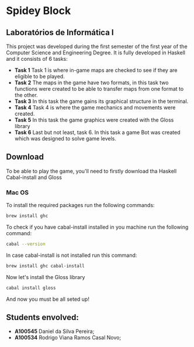 # Spidey Block

## Laboratórios de Informática I

This project was developed during the first semester of the first year of the Computer Science and Engineering Degree.
It is fully developed in Haskell and it consists of 6 tasks:
- **Task 1** Task 1 is where in-game maps are checked to see if they are eligible to be played.
- **Task 2** The maps in the game have two formats, in this task two functions were created to be able to transfer maps from one format to the other.
- **Task 3** In this task the game gains its graphical structure in the terminal.
- **Task 4** Task 4 is where the game mechanics and movements were created.
- **Task 5** In this task the game graphics were created with the Gloss library
- **Task 6** Last but not least, task 6. In this task a game Bot was created which was designed to solve game levels.

## Download
To be able to play the game, you'll need to firstly download tha Haskell Cabal-install and Gloss

### Mac OS 
To install the required packages run the following commands:
```bash
brew install ghc
```
To check if you have cabal-install installed in you machine run the following command:
```bash
cabal --version
```
In case cabal-install is not installed run this command:
```bash
brew install ghc cabal-install
```
Now let's install the Gloss library
```bash
cabal install gloss
```

And now you must be all seted up!


## Students envolved:

- **A100545** Daniel da Silva Pereira;
- **A100534** Rodrigo Viana Ramos Casal Novo;
